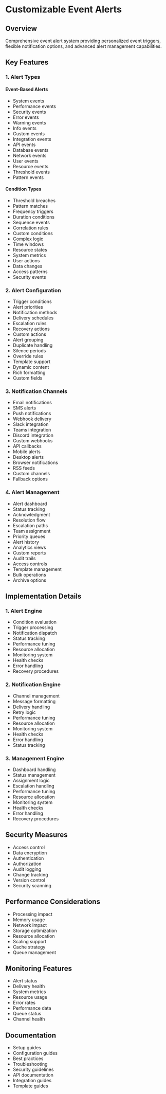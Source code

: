 # Customizable Event Alerts

## Overview

Comprehensive event alert system providing personalized event triggers, flexible notification options, and advanced alert management capabilities.

## Key Features

### 1. Alert Types

#### Event-Based Alerts

- System events
- Performance events
- Security events
- Error events
- Warning events
- Info events
- Custom events
- Integration events
- API events
- Database events
- Network events
- User events
- Resource events
- Threshold events
- Pattern events

#### Condition Types

- Threshold breaches
- Pattern matches
- Frequency triggers
- Duration conditions
- Sequence events
- Correlation rules
- Custom conditions
- Complex logic
- Time windows
- Resource states
- System metrics
- User actions
- Data changes
- Access patterns
- Security events

### 2. Alert Configuration

- Trigger conditions
- Alert priorities
- Notification methods
- Delivery schedules
- Escalation rules
- Recovery actions
- Custom actions
- Alert grouping
- Duplicate handling
- Silence periods
- Override rules
- Template support
- Dynamic content
- Rich formatting
- Custom fields

### 3. Notification Channels

- Email notifications
- SMS alerts
- Push notifications
- Webhook delivery
- Slack integration
- Teams integration
- Discord integration
- Custom webhooks
- API callbacks
- Mobile alerts
- Desktop alerts
- Browser notifications
- RSS feeds
- Custom channels
- Fallback options

### 4. Alert Management

- Alert dashboard
- Status tracking
- Acknowledgment
- Resolution flow
- Escalation paths
- Team assignment
- Priority queues
- Alert history
- Analytics views
- Custom reports
- Audit trails
- Access controls
- Template management
- Bulk operations
- Archive options

## Implementation Details

### 1. Alert Engine

- Condition evaluation
- Trigger processing
- Notification dispatch
- Status tracking
- Performance tuning
- Resource allocation
- Monitoring system
- Health checks
- Error handling
- Recovery procedures

### 2. Notification Engine

- Channel management
- Message formatting
- Delivery handling
- Retry logic
- Performance tuning
- Resource allocation
- Monitoring system
- Health checks
- Error handling
- Status tracking

### 3. Management Engine

- Dashboard handling
- Status management
- Assignment logic
- Escalation handling
- Performance tuning
- Resource allocation
- Monitoring system
- Health checks
- Error handling
- Recovery procedures

## Security Measures

- Access control
- Data encryption
- Authentication
- Authorization
- Audit logging
- Change tracking
- Version control
- Security scanning

## Performance Considerations

- Processing impact
- Memory usage
- Network impact
- Storage optimization
- Resource allocation
- Scaling support
- Cache strategy
- Queue management

## Monitoring Features

- Alert status
- Delivery health
- System metrics
- Resource usage
- Error rates
- Performance data
- Queue status
- Channel health

## Documentation

- Setup guides
- Configuration guides
- Best practices
- Troubleshooting
- Security guidelines
- API documentation
- Integration guides
- Template guides
